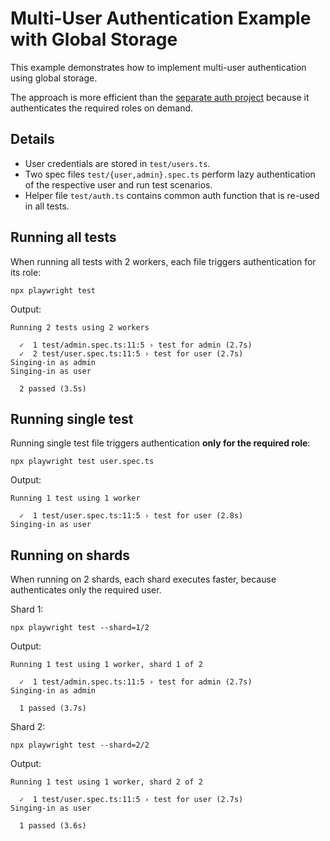 # Multi-User Authentication Example with Global Storage

This example demonstrates how to implement multi-user authentication using global storage. 

The approach is more efficient than the [separate auth project](https://playwright.dev/docs/auth#multiple-signed-in-roles) because it  authenticates the required roles on demand.

## Details
- User credentials are stored in `test/users.ts`.
- Two spec files `test/{user,admin}.spec.ts` perform lazy authentication of the respective user and run test scenarios.
- Helper file `test/auth.ts` contains common auth function that is re-used in all tests.

## Running all tests
When running all tests with 2 workers, each file triggers authentication for its role:
```
npx playwright test
```
Output:
```
Running 2 tests using 2 workers

  ✓  1 test/admin.spec.ts:11:5 › test for admin (2.7s)
  ✓  2 test/user.spec.ts:11:5 › test for user (2.7s)
Singing-in as admin
Singing-in as user

  2 passed (3.5s)
```

## Running single test 
Running single test file triggers authentication **only for the required role**:
```
npx playwright test user.spec.ts
```
Output:
```
Running 1 test using 1 worker

  ✓  1 test/user.spec.ts:11:5 › test for user (2.8s)
Singing-in as user
```

## Running on shards
When running on 2 shards, each shard executes faster, because authenticates only the required user.

Shard 1:
```
npx playwright test --shard=1/2
```
Output:
```
Running 1 test using 1 worker, shard 1 of 2

  ✓  1 test/admin.spec.ts:11:5 › test for admin (2.7s)
Singing-in as admin

  1 passed (3.7s)
```

Shard 2:
```
npx playwright test --shard=2/2
```
Output:
```
Running 1 test using 1 worker, shard 2 of 2

  ✓  1 test/user.spec.ts:11:5 › test for user (2.7s)
Singing-in as user

  1 passed (3.6s)
```